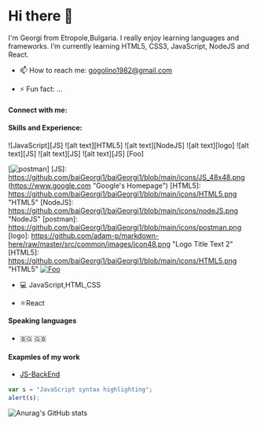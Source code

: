 # Hi there 👋 

I'm Georgi from Etropole,Bulgaria. I really enjoy learning languages and frameworks.
I’m currently learning HTML5, CSS3, JavaScript, NodeJS and React.


- 📫 How to reach me: gogolino1982@gmail.com

- ⚡ Fun fact: ...
#### Connect with me:

####  Skills and Experience:
![JavaScript][JS] ![alt text][HTML5] ![alt text][NodeJS] ![alt text][logo] ![alt text][JS] ![alt text][JS] ![alt text][JS] [Foo]

[![postman](google.bg)]
[JS]: https://github.com/baiGeorgi1/baiGeorgi1/blob/main/icons/JS_48x48.png (https://www.google.com "Google's Homepage")
[HTML5]: https://github.com/baiGeorgi1/baiGeorgi1/blob/main/icons/HTML5.png "HTML5"
[NodeJS]: https://github.com/baiGeorgi1/baiGeorgi1/blob/main/icons/nodeJS.png "NodeJS"
[postman]: https://github.com/baiGeorgi1/baiGeorgi1/blob/main/icons/postman.png
[logo]: https://github.com/adam-p/markdown-here/raw/master/src/common/images/icon48.png "Logo Title Text 2"
[HTML5]: https://github.com/baiGeorgi1/baiGeorgi1/blob/main/icons/HTML5.png "HTML5"
[![Foo](http://www.google.com.au/images/nav_logo7.png)](http://google.com.au/)

- 💻 JavaScript,HTML,CSS

- ⚛️React
#### Speaking languages
- 🇧🇬 🇬🇧

#### Exapmles of my work
- [JS-BackEnd](https://github.com/baiGeorgi1/JS-BackEnd-Exam)

```javascript
var s = "JavaScript syntax highlighting";
alert(s);
```
 


![Anurag's GitHub stats](https://github-readme-stats.vercel.app/api?username=baiGeorgi1&theme=prussian)
